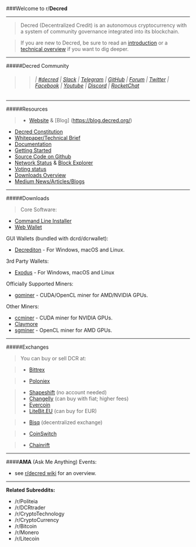 ###Welcome to r/**Decred**

---

>Decred (Decentralized Credit) is an autonomous cryptocurrency with a system of community governance integrated into its blockchain.

>If you are new to Decred, be sure to read an [introduction](https://decred.org/) or a [technical overview](https://docs.decred.org/research/overview/) if you want to dig deeper.

---
#####Decred Community

>>###### | [#decred](https://webchat.freenode.net/?channels=decred&uio=d4) | [Slack](https://slack.decred.org/) | [Telegram](https://t.me/Decred) | [GitHub](https://github.com/decred) | [Forum](https://forum.decred.org/) | [Twitter](https://twitter.com/decredproject) | [Facebook](https://www.facebook.com/decredproject/) | [Youtube](https://www.youtube.com/channel/UCJ2bYDaPYHpSmJPh_M5dNSg) | [Discord](https://discord.gg/GJ2GXfz) | [RocketChat](https://rocketchat.decred.org/)

---

#####Resources

>- [Website](https://decred.org) & [Blog]
(https://blog.decred.org/)
- [Decred Constitution](https://docs.decred.org/getting-started/constitution/) 
- [Whitepaper/Technical Brief](https://coss.io/documents/white-papers/decred.pdf)
- [Documentation](https://docs.decred.org/)
- [Getting Started](https://decred.org/#guide)
- [Source Code on Github](https://github.com/decred/)   
- [Network Status](https://stats.decred.org/) & [Block Explorer](https://mainnet.decred.org/)
- [Voting status](https://voting.decred.org/)
- [Downloads Overview](https://decred.org/downloads/)
- [Medium News/Articles/Blogs](https://medium.com/decred)

---

#####Downloads

>Core Software:
>
* [Command Line Installer](https://decred.org/downloads/#cli)
* [Web Wallet](https://wallet.decred.org/)
>
GUI Wallets (bundled with dcrd/dcrwallet):
>
* [Decrediton](https://decred.org/downloads/#decrediton) - For Windows, macOS and Linux.
>
3rd Party Wallets:
>
* [Exodus](https://www.exodus.io/releases/) - For Windows, macOS and Linux
>
Officially Supported Miners:
>
* [gominer](https://decred.org/downloads/#gominer) -
 CUDA/OpenCL miner for AMD/NVIDIA GPUs.
>
Other Miners:
>
* [ccminer](https://decred.org/downloads/#ccminer) - CUDA miner for NVIDIA GPUs.
* [Claymore](https://bitcointalk.org/index.php?topic=1433925.0)
* [sgminer](https://decred.org/downloads/#sgminer) - OpenCL miner for AMD GPUs.

---

#####Exchanges 

>You can buy or sell DCR at:

>- [Bittrex](https://bittrex.com/Market/Index?MarketName=BTC-DCR)

>- [Poloniex](https://poloniex.com/exchange#btc_dcr)

>- [Shapeshift](https://shapeshift.io/#/coins) (no account needed)
>- [Changelly](https://changelly.com/) (can buy with fiat; higher fees)
>- [Evercoin](https://evercoin.com/)
>- [LiteBit.EU](https://www.litebit.eu/en/buy/decred) (can buy for EUR)

>- [Bisq](https://market.bisq.io/?market=dcr_btc) (decentralized exchange)

>- [CoinSwitch](https://coinswitch.co)

>- [Chainrift](https://www.chainrift.com/trading?coinpair=DCR/BTC)

---

####**AMA** (Ask Me Anything) Events:
>
- see [r/decred wiki](https://www.reddit.com/r/decred/wiki/index#wiki_ama_.28ask_me_anything.29_events) for an overview.


---

**Related Subreddits:**
>
- /r/Politeia
- /r/DCRtrader
- /r/CryptoTechnology
- /r/CryptoCurrency
- /r/Bitcoin
- /r/Monero
- /r/Litecoin
